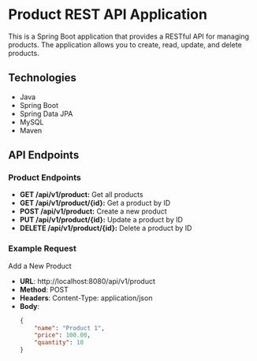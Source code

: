 # Product REST API Application

This is a Spring Boot application that provides a RESTful API for managing products. The application allows you to create, read, update, and delete products.

## Technologies

- Java
- Spring Boot
- Spring Data JPA
- MySQL
- Maven
 
## API Endpoints

### Product Endpoints

- **GET /api/v1/product:** Get all products
- **GET /api/v1/product/{id}:** Get a product by ID
- **POST /api/v1/product:** Create a new product
- **PUT /api/v1/product/{id}:** Update a product by ID
- **DELETE /api/v1/product/{id}:** Delete a product by ID

### Example Request

Add a New Product

- **URL**: http://localhost:8080/api/v1/product
- **Method**: POST
- **Headers**: Content-Type: application/json
- **Body**:
    ```json
    {
        "name": "Product 1",
        "price": 100.00,
        "quantity": 10
    }
    ```



